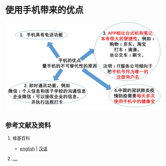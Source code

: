 # 使用手机带来的优点

![](/images/理解使用手机等电子设备的理想体式/使用手机带来的优点/1a1.jpg)

## 参考文献及资料

1. 维基百科
	- [english](.....) | [汉语](...)

2. [....](https://web.archive.org/web/20120520061156/http://www.sitance.com/cause/index.php) 


